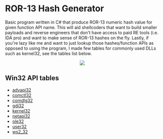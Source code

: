 # ROR-13 Hash Generator
Basic program written in C# that produce ROR-13 numeric hash value for given function API name. This will aid shellcoders that want to build smaller payloads and reverse engineers that don't have access to paid RE tools (i.e. IDA pro) and want to make sense of ROR-13 hashes on the fly. Lastly, if you're lazy like me and want to just lookup those hashes/function APIs as opposed to using the program, I made few tables for commonly used DLLs such as kernel32, see the tables list below.

<p align="center">
  <img src="https://github.com/ihack4falafel/ROR13HashGenerator/blob/master/Capture.PNG">
</p>

## Win32 API tables
- [ advapi32 ](https://github.com/ihack4falafel/ROR13HashGenerator/blob/master/pre_computed_hashes/advapi32.md)
- [ comctl32 ](https://github.com/ihack4falafel/ROR13HashGenerator/blob/master/pre_computed_hashes/comctl32.md)
- [ comdlg32 ](https://github.com/ihack4falafel/ROR13HashGenerator/blob/master/pre_computed_hashes/comdlg32.md)
- [ gdi32 ](https://github.com/ihack4falafel/ROR13HashGenerator/blob/master/pre_computed_hashes/gdi32.md)
- [ kernel32 ](https://github.com/ihack4falafel/ROR13HashGenerator/blob/master/pre_computed_hashes/kernel32.md)
- [ netapi32 ](https://github.com/ihack4falafel/ROR13HashGenerator/blob/master/pre_computed_hashes/netapi32.md)
- [ ole32 ](https://github.com/ihack4falafel/ROR13HashGenerator/blob/master/pre_computed_hashes/ole32.md)
- [ user32 ](https://github.com/ihack4falafel/ROR13HashGenerator/blob/master/pre_computed_hashes/user32.md)
- [ ws2_32 ](https://github.com/ihack4falafel/ROR13HashGenerator/blob/master/pre_computed_hashes/ws2_32.md)
